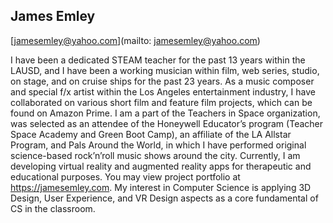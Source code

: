 ## James  Emley

[jamesemley@yahoo.com](mailto: jamesemley@yahoo.com)

I have been a dedicated STEAM teacher for the past 13 years within the LAUSD, and I have been a working musician within film, web series, studio, on stage, and on cruise ships for the past 23 years. As a music composer and special f/x artist within the Los Angeles entertainment industry, I have collaborated on various short film and feature film projects, which can be found on Amazon Prime. I am a part of the Teachers in Space organization, was selected as an attendee of the Honeywell Educator’s program (Teacher Space Academy and Green Boot Camp), an affiliate of the LA Allstar Program, and Pals Around the World, in which I have performed original science-based rock’n’roll music shows around the city. Currently, I am developing virtual reality and augmented reality apps for therapeutic and educational purposes. You may view project portfolio at https://jamesemley.com. My interest in Computer Science is applying 3D Design, User Experience, and VR Design aspects as a core fundamental of CS in the classroom.
